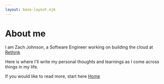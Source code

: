 ```yaml
---
layout: base-layout.njk
---
```


# About me

I am Zach Johnson, a Software Engineer working on building the cloud at [Rethink](https://rethink.software)

Here is where I'll write my personal thoughts and learnings as I come across things in my life.

If you would like to read more, start here [Home](/)
